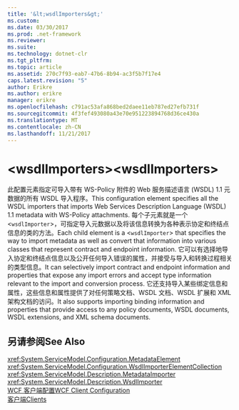 ```yaml
---
title: '&lt;wsdlImporters&gt;'
ms.custom: 
ms.date: 03/30/2017
ms.prod: .net-framework
ms.reviewer: 
ms.suite: 
ms.technology: dotnet-clr
ms.tgt_pltfrm: 
ms.topic: article
ms.assetid: 270c7f93-eab7-47b6-8b94-ac3f5b7f17e4
caps.latest.revision: "5"
author: Erikre
ms.author: erikre
manager: erikre
ms.openlocfilehash: c791ac53afa868bed2daee11eb787ed27efb731f
ms.sourcegitcommit: 4f3fef493080a43e70e951223894768d36ce430a
ms.translationtype: MT
ms.contentlocale: zh-CN
ms.lasthandoff: 11/21/2017
---
```

# <a name="ltwsdlimportersgt"></a><span data-ttu-id="21b2c-102">&lt;wsdlImporters&gt;</span><span class="sxs-lookup"><span data-stu-id="21b2c-102">&lt;wsdlImporters&gt;</span></span>
<span data-ttu-id="21b2c-103">此配置元素指定可导入带有 WS-Policy 附件的 Web 服务描述语言 (WSDL) 1.1 元数据的所有 WSDL 导入程序。</span><span class="sxs-lookup"><span data-stu-id="21b2c-103">This configuration element specifies all the WSDL importers that imports Web Services Description Language (WSDL) 1.1 metadata with WS-Policy attachments.</span></span> <span data-ttu-id="21b2c-104">每个子元素就是一个 <`wsdlImporter`>，可指定导入元数据以及将该信息转换为各种表示协定和终结点信息的类的方法。</span><span class="sxs-lookup"><span data-stu-id="21b2c-104">Each child element is a <`wsdlImporter`> that specifies the way to import metadata as well as convert that information into various classes that represent contract and endpoint information.</span></span> <span data-ttu-id="21b2c-105">它可以有选择地导入协定和终结点信息以及公开任何导入错误的属性，并接受与导入和转换过程相关的类型信息。</span><span class="sxs-lookup"><span data-stu-id="21b2c-105">It can selectively import contract and endpoint information and properties that expose any import errors and accept type information relevant to the import and conversion process.</span></span> <span data-ttu-id="21b2c-106">它还支持导入某些绑定信息和属性，这些信息和属性提供了对任何策略文档、WSDL 文档、WSDL 扩展和 XML 架构文档的访问。</span><span class="sxs-lookup"><span data-stu-id="21b2c-106">It also supports importing binding information and properties that provide access to any policy documents, WSDL documents, WSDL extensions, and XML schema documents.</span></span>  
  
## <a name="see-also"></a><span data-ttu-id="21b2c-107">另请参阅</span><span class="sxs-lookup"><span data-stu-id="21b2c-107">See Also</span></span>  
 <xref:System.ServiceModel.Configuration.MetadataElement>  
 <xref:System.ServiceModel.Configuration.WsdlImporterElementCollection>  
 <xref:System.ServiceModel.Description.MetadataImporter>  
 <xref:System.ServiceModel.Description.WsdlImporter>  
 [<span data-ttu-id="21b2c-108">WCF 客户端配置</span><span class="sxs-lookup"><span data-stu-id="21b2c-108">WCF Client Configuration</span></span>](../../../../../docs/framework/wcf/feature-details/client-configuration.md)  
 [<span data-ttu-id="21b2c-109">客户端</span><span class="sxs-lookup"><span data-stu-id="21b2c-109">Clients</span></span>](../../../../../docs/framework/wcf/feature-details/clients.md)

